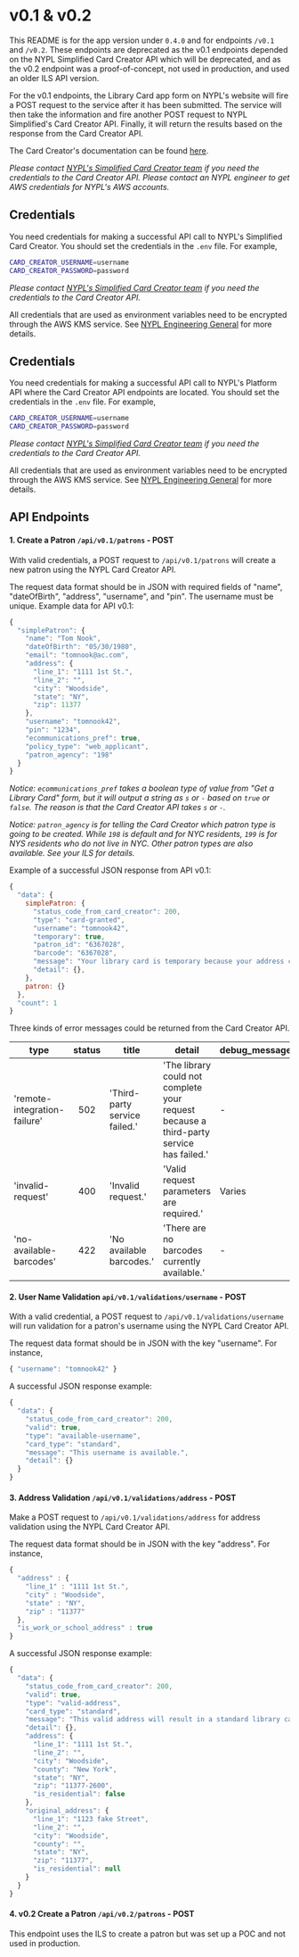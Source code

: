 # v0.1 & v0.2

This README is for the app version under `0.4.0` and for endpoints `/v0.1` and `/v0.2`. These endpoints are deprecated as the v0.1 endpoints depended on the NYPL Simplified Card Creator API which will be deprecated, and as the v0.2 endpoint was a proof-of-concept, not used in production, and used an older ILS API version.

For the v0.1 endpoints, the Library Card app form on NYPL's website will fire a POST request to the service after it has been submitted. The service will then take the information and fire another POST request to NYPL Simplified's Card Creator API. Finally, it will return the results based on the response from the Card Creator API.

The Card Creator's documentation can be found [here](https://github.com/NYPL-Simplified/card-creator).

_Please contact [NYPL's Simplified Card Creator team](https://github.com/NYPL-Simplified/card-creator) if you need the credentials to the Card Creator API._
_Please contact an NYPL engineer to get AWS credentials for NYPL's AWS accounts._

## Credentials

You need credentials for making a successful API call to NYPL's Simplified Card Creator. You should set the credentials in the `.env` file. For example,

```bash
CARD_CREATOR_USERNAME=username
CARD_CREATOR_PASSWORD=password
```

_Please contact [NYPL's Simplified Card Creator team](https://github.com/NYPL-Simplified/card-creator) if you need the credentials to the Card Creator API._

All credentials that are used as environment variables need to be encrypted through the AWS KMS service. See [NYPL Engineering General](https://github.com/NYPL/engineering-general/blob/8afa65f3af28654159f11b5b1ac91dde5812153e/security/secrets.md) for more details.

## Credentials

You need credentials for making a successful API call to NYPL's Platform API where the Card Creator API endpoints are located. You should set the credentials in the `.env` file. For example,

```bash
CARD_CREATOR_USERNAME=username
CARD_CREATOR_PASSWORD=password
```

_Please contact [NYPL's Simplified Card Creator team](https://github.com/NYPL-Simplified/card-creator) if you need the credentials to the Card Creator API._

All credentials that are used as environment variables need to be encrypted through the AWS KMS service. See [NYPL Engineering General](https://github.com/NYPL/engineering-general/blob/8afa65f3af28654159f11b5b1ac91dde5812153e/security/secrets.md) for more details.

## API Endpoints

#### 1. Create a Patron `/api/v0.1/patrons` - POST

With valid credentials, a POST request to `/api/v0.1/patrons` will create a new patron using the NYPL Card Creator API.

The request data format should be in JSON with required fields of "name", "dateOfBirth", "address", "username", and "pin". The username must be unique. Example data for API v0.1:

```javascript
{
  "simplePatron": {
    "name": "Tom Nook",
    "dateOfBirth": "05/30/1980",
    "email": "tomnook@ac.com",
    "address": {
      "line_1": "1111 1st St.",
      "line_2": "",
      "city": "Woodside",
      "state": "NY",
      "zip": 11377
    },
    "username": "tomnook42",
    "pin": "1234",
    "ecommunications_pref": true,
    "policy_type": "web_applicant",
    "patron_agency": "198"
  }
}
```

_Notice: `ecommunications_pref` takes a boolean type of value from "Get a Library Card" form, but it will output a string as `s` or `-` based on `true` or `false`. The reason is that the Card Creator API takes `s` or `-`._

_Notice: `patron_agency` is for telling the Card Creator which patron type is going to be created. While `198` is default and for NYC residents, `199` is for NYS residents who do not live in NYC. Other patron types are also available. See your ILS for details._

Example of a successful JSON response from API v0.1:

```javascript
{
  "data": {
    simplePatron: {
      "status_code_from_card_creator": 200,
      "type": "card-granted",
      "username": "tomnook42",
      "temporary": true,
      "patron_id": "6367028",
      "barcode": "6367028",
      "message": "Your library card is temporary because your address could not be verified. Visit your local NYPL branch within 30 days to upgrade to a standard card.",
      "detail": {},
    },
    patron: {}
  },
  "count": 1
}
```

Three kinds of error messages could be returned from the Card Creator API.

| type                         | status | title                         | detail                                                                                  | debug_message |
| ---------------------------- | :----: | ----------------------------- | --------------------------------------------------------------------------------------- | ------------- |
| 'remote-integration-failure' |  502   | 'Third-party service failed.' | 'The library could not complete your request because a third-party service has failed.' | -             |
| 'invalid-request'            |  400   | 'Invalid request.'            | 'Valid request parameters are required.'                                                | Varies        |
| 'no-available-barcodes'      |  422   | 'No available barcodes.'      | 'There are no barcodes currently available.'                                            | -             |

#### 2. User Name Validation `api/v0.1/validations/username` - POST

With a valid credential, a POST request to `/api/v0.1/validations/username` will run validation for a patron's username using the NYPL Card Creator API.

The request data format should be in JSON with the key "username". For instance,

```javascript
{ "username": "tomnook42" }
```

A successful JSON response example:

```javascript
{
  "data": {
    "status_code_from_card_creator": 200,
    "valid": true,
    "type": "available-username",
    "card_type": "standard",
    "message": "This username is available.",
    "detail": {}
  }
}
```

#### 3. Address Validation `/api/v0.1/validations/address` - POST

Make a POST request to `/api/v0.1/validations/address` for address validation using the NYPL Card Creator API.

The request data format should be in JSON with the key "address". For instance,

```javascript
{
  "address" : {
    "line_1" : "1111 1st St.",
    "city" : "Woodside",
    "state" : "NY",
    "zip" : "11377"
  },
  "is_work_or_school_address" : true
}
```

A successful JSON response example:

```javascript
{
  "data": {
    "status_code_from_card_creator": 200,
    "valid": true,
    "type": "valid-address",
    "card_type": "standard",
    "message": "This valid address will result in a standard library card.",
    "detail": {},
    "address": {
      "line_1": "1111 1st St.",
      "line_2": "",
      "city": "Woodside",
      "county": "New York",
      "state": "NY",
      "zip": "11377-2600",
      "is_residential": false
    },
    "original_address": {
      "line_1": "1123 fake Street",
      "line_2": "",
      "city": "Woodside",
      "county": "",
      "state": "NY",
      "zip": "11377",
      "is_residential": null
    }
  }
}
```

#### 4. v0.2 Create a Patron `/api/v0.2/patrons` - POST

This endpoint uses the ILS to create a patron but was set up a POC and not used in production.
